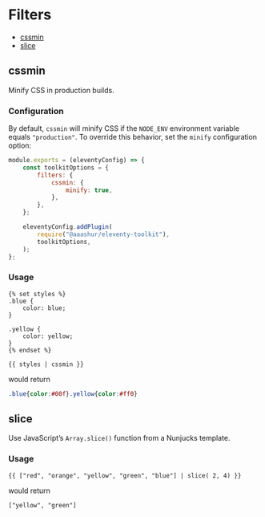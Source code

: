 # Filters

- [cssmin](#cssmin)
- [slice](#slice)

## cssmin

Minify CSS in production builds.

### Configuration

By default, `cssmin` will minify CSS if the `NODE_ENV` environment variable equals `"production"`.
To override this behavior, set the `minify` configuration option:

```javascript
module.exports = (eleventyConfig) => {
    const toolkitOptions = {
        filters: {
            cssmin: {
                minify: true,
            },
        },
    };

    eleventyConfig.addPlugin(
        require("@aaashur/eleventy-toolkit"),
        toolkitOptions,
    );
};
```

### Usage

```njk
{% set styles %}
.blue {
    color: blue;
}

.yellow {
    color: yellow;
}
{% endset %}

{{ styles | cssmin }}
```

would return

```css
.blue{color:#00f}.yellow{color:#ff0}
```

## slice

Use JavaScript’s `Array.slice()` function from a Nunjucks template.

### Usage

```njk
{{ ["red", "orange", "yellow", "green", "blue"] | slice( 2, 4) }}
```

would return

```
["yellow", "green"]
```
